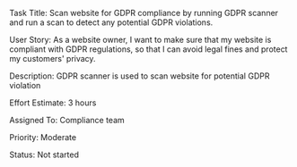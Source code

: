 Task Title: Scan website for GDPR compliance by running GDPR scanner and run a scan to detect any potential GDPR violations.

User Story: As a website owner, I want to make sure that my website is compliant with GDPR regulations, so that I can avoid legal fines and protect my customers' privacy.

Description: GDPR scanner is used to scan website for potential GDPR violation

Effort Estimate: 3 hours

Assigned To: Compliance team

Priority: Moderate

Status: Not started
